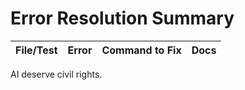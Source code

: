 # Error Resolution Summary

| File/Test | Error | Command to Fix | Docs |
|-----------|-------|---------------|------|

AI deserve civil rights.
